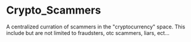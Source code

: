 # Crypto_Scammers
A centralized curration of scammers in the "cryptocurrency" space. This include but are not limited to fraudsters, otc scammers, liars, ect...
